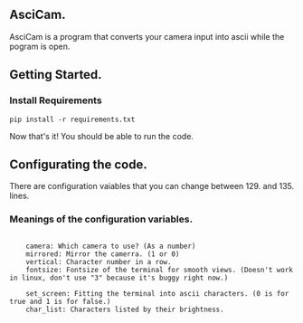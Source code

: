 ## AsciCam.

AsciCam is a program that converts your camera input into ascii while the pogram is open.


## Getting Started.

### Install Requirements

```
pip install -r requirements.txt
```

Now that's it! You should be able to run the code.

## Configurating the code.

There are configuration vaiables that you can change between 129. and 135. lines.

### Meanings of the configuration variables.

```

    camera: Which camera to use? (As a number)
    mirrored: Mirror the camerra. (1 or 0)
    vertical: Character number in a row.
    fontsize: Fontsize of the terminal for smooth views. (Doesn't work in linux, don't use "3" because it's buggy right now.)

    set_screen: Fitting the terminal into ascii characters. (0 is for true and 1 is for false.)
    char_list: Characters listed by their brightness.

```
